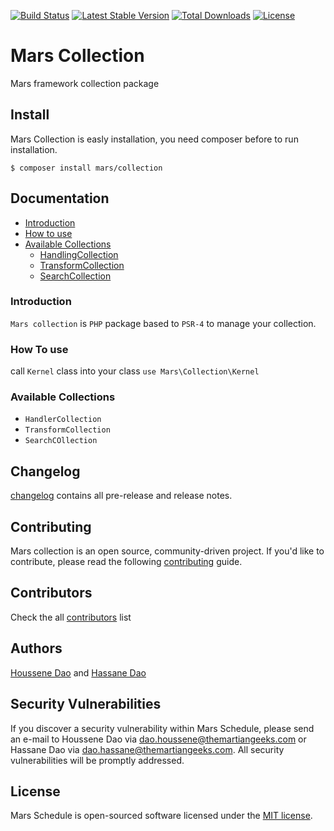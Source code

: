 [![Build Status](https://travis-ci.org/marsphp/collection.svg?branch=master)](https://travis-ci.org/marsphp/collection) [![Latest Stable Version](https://poser.pugx.org/mars/collection/v/stable)](https://packagist.org/packages/mars/collection) [![Total Downloads](https://poser.pugx.org/mars/collection/downloads)](https://packagist.org/packages/mars/collection) [![License](https://poser.pugx.org/mars/collection/license)](https://packagist.org/packages/mars/collection)

# Mars Collection
Mars framework collection package

## Install
Mars Collection is easly installation, you need composer before to run installation.

    $ composer install mars/collection

## Documentation

- [Introduction](#introduction)
- [How to use](#how-to-use)
- [Available Collections](#available-collections)
    - [HandlingCollection](handling-collection.md)
    - [TransformCollection](transform-collection.md)
    - [SearchCollection](search-collection.md)

### Introduction
`Mars collection` is `PHP` package based to `PSR-4` to manage your collection.

### How To use
call `Kernel` class into your class `use Mars\Collection\Kernel`

### Available Collections
- `HandlerCollection`
- `TransformCollection`
- `SearchCOllection`

## Changelog
[changelog](CHANGELOG.md) contains all pre-release and release notes.

## Contributing
Mars collection is an open source, community-driven project.
If you'd like to contribute, please read the following [contributing](CONTRIBUTING.md) guide.

## Contributors
Check the all [contributors](CONTRIBUTORS.md) list

## Authors
[Houssene Dao](https://github.com/houssenedao) and [Hassane Dao](https://github.com/hassanedao)

## Security Vulnerabilities
If you discover a security vulnerability within Mars Schedule, please send an e-mail to Houssene Dao via [dao.houssene@themartiangeeks.com](mailto:dao.houssene@themartiangeeks.com) or Hassane Dao via [dao.hassane@themartiangeeks.com](mailto:dao.hassane@themartiangeeks.com). All security vulnerabilities will be promptly addressed.

## License
Mars Schedule is open-sourced software licensed under the [MIT license](http://opensource.org/licenses/MIT).
